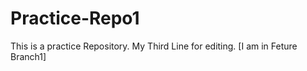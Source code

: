 # Practice-Repo1
This is a practice Repository.
My Third Line for editing.
[I am in Feture Branch1]

